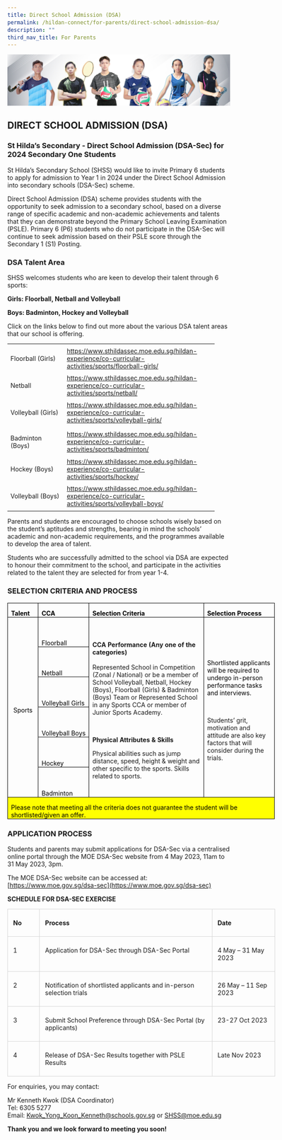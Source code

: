 ```yaml
---
title: Direct School Admission (DSA)
permalink: /hildan-connect/for-parents/direct-school-admission-dsa/
description: ""
third_nav_title: For Parents
---
```

![](/images/Admissions/DSA%20Banner.jpg)

DIRECT SCHOOL ADMISSION (DSA)
-----------------------------

### St Hilda’s Secondary - Direct School Admission (DSA-Sec) for 2024 Secondary One Students

St Hilda’s Secondary School (SHSS) would like to invite Primary 6 students to apply for admission to Year 1 in 2024 under the Direct School Admission into secondary schools (DSA-Sec) scheme.

Direct School Admission (DSA) scheme provides students with the opportunity to seek admission to a secondary school, based on a diverse range of specific academic and non-academic achievements and talents that they can demonstrate beyond the Primary School Leaving Examination (PSLE). Primary 6 (P6) students who do not participate in the DSA-Sec will continue to seek admission based on their PSLE score through the Secondary 1 (S1) Posting. 

### DSA Talent Area

SHSS welcomes students who are keen to develop their talent through 6 sports: 

**Girls: Floorball, Netball and Volleyball** 

**Boys: Badminton, Hockey and Volleyball**  

Click on the links below to find out more about the various DSA talent areas that our school is offering.

<table border="0" cellpadding="0" cellspacing="0" width="469" style="border-collapse:
 collapse;width:352pt;mso-yfti-tbllook:1184"><colgroup><col width="129" style="mso-width-source:userset;mso-width-alt:4717;width:97pt"> <col width="340" style="mso-width-source:userset;mso-width-alt:12434;width:255pt"></colgroup><tbody><tr height="61" style="height:45.75pt;mso-yfti-firstrow:yes;mso-yfti-irow:0"><td height="61" class="xl64" width="129" style="height:45.75pt;width:97pt">Floorball (Girls)</td><td class="xl65" width="340" style="width:255pt"><a href="https://www.sthildassec.moe.edu.sg/hildan-experience/co-curricular-activities/sports/floorball-girls/">https://www.sthildassec.moe.edu.sg/hildan-experience/co-curricular-activities/sports/floorball-girls/</a></td></tr><tr height="41" style="height:30.75pt;mso-yfti-irow:1"><td height="41" class="xl66" width="129" style="height:30.75pt;width:97pt">Netball</td><td class="xl67" width="340" style="width:255pt"><a href="https://www.sthildassec.moe.edu.sg/hildan-experience/co-curricular-activities/sports/netball/">https://www.sthildassec.moe.edu.sg/hildan-experience/co-curricular-activities/sports/netball/</a></td></tr><tr height="61" style="height:45.75pt;mso-yfti-irow:2"><td height="61" class="xl66" width="129" style="height:45.75pt;width:97pt">Volleyball (Girls)</td><td class="xl67" width="340" style="width:255pt"><a href="https://www.sthildassec.moe.edu.sg/hildan-experience/co-curricular-activities/sports/volleyball-girls/">https://www.sthildassec.moe.edu.sg/hildan-experience/co-curricular-activities/sports/volleyball-girls/</a></td></tr><tr height="61" style="height:45.75pt;mso-yfti-irow:3"><td height="61" class="xl66" width="129" style="height:45.75pt;width:97pt">Badminton (Boys)</td><td class="xl67" width="340" style="width:255pt"><a href="https://www.sthildassec.moe.edu.sg/hildan-experience/co-curricular-activities/sports/badminton/">https://www.sthildassec.moe.edu.sg/hildan-experience/co-curricular-activities/sports/badminton/</a></td></tr><tr height="41" style="height:30.75pt;mso-yfti-irow:4"><td height="41" class="xl66" width="129" style="height:30.75pt;width:97pt">Hockey (Boys)</td><td class="xl67" width="340" style="width:255pt"><a href="https://www.sthildassec.moe.edu.sg/hildan-experience/co-curricular-activities/sports/hockey/">https://www.sthildassec.moe.edu.sg/hildan-experience/co-curricular-activities/sports/hockey/</a></td></tr><tr height="61" style="height:45.75pt;mso-yfti-irow:5;mso-yfti-lastrow:yes"><td height="61" class="xl66" width="129" style="height:45.75pt;width:97pt">Volleyball (Boys)</td><td class="xl67" width="340" style="width:255pt"><a href="https://www.sthildassec.moe.edu.sg/hildan-experience/co-curricular-activities/sports/volleyball-boys/">https://www.sthildassec.moe.edu.sg/hildan-experience/co-curricular-activities/sports/volleyball-boys/</a></td></tr></tbody></table>
 
Parents and students are encouraged to choose schools wisely based on the student’s aptitudes and strengths, bearing in mind the schools’ academic and non-academic requirements, and the programmes available to develop the area of talent. 

Students who are successfully admitted to the school via DSA are expected to honour their commitment to the school, and participate in the activities related to the talent they are selected for from year 1-4.

### SELECTION CRITERIA AND PROCESS

<table style="width:453.7pt;border-collapse:collapse;mso-yfti-tbllook:1184;
 mso-padding-alt:0in 5.4pt 0in 5.4pt" width="605" cellpadding="0" cellspacing="0" border="0" class="MsoNormalTable"><tbody><tr style="mso-yfti-irow:0;mso-yfti-firstrow:yes;height:15.0pt"><td style="width:44.5pt;border:solid windowtext 1.0pt;
  mso-border-alt:solid windowtext 1.0pt;mso-border-right-alt:solid windowtext .5pt;
  padding:0in 5.4pt 0in 5.4pt;height:15.0pt" valign="bottom" nowrap="" width="59"><p style="margin-bottom:0in;line-height:normal" class="MsoNormal"><b><span style="mso-ascii-font-family:Calibri;mso-fareast-font-family:&quot;Times New Roman&quot;;
  mso-hansi-font-family:Calibri;mso-bidi-font-family:Calibri;color:black">Talent</span></b></p></td><td style="width:60.2pt;border:solid windowtext 1.0pt;
  border-left:none;mso-border-top-alt:solid windowtext 1.0pt;mso-border-bottom-alt:
  solid windowtext 1.0pt;mso-border-right-alt:solid windowtext .5pt;padding:
  0in 5.4pt 0in 5.4pt;height:15.0pt" valign="bottom" nowrap="" width="80"><p style="margin-bottom:0in;line-height:normal" class="MsoNormal"><b><span style="mso-ascii-font-family:Calibri;mso-fareast-font-family:&quot;Times New Roman&quot;;
  mso-hansi-font-family:Calibri;mso-bidi-font-family:Calibri;color:black">CCA</span></b></p></td><td style="width:232.3pt;border:solid windowtext 1.0pt;
  border-left:none;mso-border-top-alt:solid windowtext 1.0pt;mso-border-bottom-alt:
  solid windowtext 1.0pt;mso-border-right-alt:solid windowtext .5pt;padding:
  0in 5.4pt 0in 5.4pt;height:15.0pt" valign="bottom" nowrap="" width="310"><p style="margin-bottom:0in;line-height:normal" class="MsoNormal"><b><span style="mso-ascii-font-family:Calibri;mso-fareast-font-family:&quot;Times New Roman&quot;;
  mso-hansi-font-family:Calibri;mso-bidi-font-family:Calibri;color:black">Selection Criteria</span></b></p></td><td style="width:116.7pt;border:solid windowtext 1.0pt;
  border-left:none;padding:0in 5.4pt 0in 5.4pt;height:15.0pt" valign="bottom" nowrap="" width="156"><p style="margin-bottom:0in;line-height:normal" class="MsoNormal"><b><span style="mso-ascii-font-family:Calibri;mso-fareast-font-family:&quot;Times New Roman&quot;;
  mso-hansi-font-family:Calibri;mso-bidi-font-family:Calibri;color:black">Selection Process</span></b></p></td></tr><tr style="mso-yfti-irow:1;height:50.1pt"><td style="width:44.5pt;border:solid windowtext 1.0pt;
  border-top:none;mso-border-left-alt:solid windowtext 1.0pt;mso-border-bottom-alt:
  solid windowtext .5pt;mso-border-right-alt:solid windowtext .5pt;padding:
  0in 5.4pt 0in 5.4pt;height:50.1pt" rowspan="6" nowrap="" width="59"><p style="margin-bottom:0in;text-align:center;
  line-height:normal" align="center" class="MsoNormal"><span style="mso-ascii-font-family:Calibri;mso-fareast-font-family:
  &quot;Times New Roman&quot;;mso-hansi-font-family:Calibri;mso-bidi-font-family:Calibri;
  color:black">Sports</span></p></td><td style="width:60.2pt;border-top:none;
  border-left:none;border-bottom:solid windowtext 1.0pt;border-right:solid windowtext 1.0pt;
  mso-border-bottom-alt:solid windowtext .5pt;mso-border-right-alt:solid windowtext .5pt;
  padding:0in 5.4pt 0in 5.4pt;height:50.1pt" valign="bottom" nowrap="" width="80"><p style="margin-bottom:0in;line-height:normal" class="MsoNormal"><span style="mso-ascii-font-family:Calibri;mso-fareast-font-family:&quot;Times New Roman&quot;;
  mso-hansi-font-family:Calibri;mso-bidi-font-family:Calibri;color:black">Floorball</span></p></td><td style="width:232.3pt;border-top:none;border-left:
  none;border-bottom:solid windowtext 1.0pt;border-right:solid windowtext 1.0pt;
  mso-border-left-alt:solid windowtext .5pt;mso-border-left-alt:solid windowtext .5pt;
  mso-border-bottom-alt:solid windowtext .5pt;mso-border-right-alt:solid windowtext .5pt;
  padding:0in 5.4pt 0in 5.4pt;height:50.1pt" rowspan="6" width="310"><p style="margin-bottom:0in;line-height:normal" class="MsoNormal"></p><p style="margin-bottom:0in;line-height:normal" class="MsoNormal"><span style="mso-fareast-font-family:&quot;Times New Roman&quot;;mso-bidi-font-family:Calibri;
  mso-bidi-theme-font:minor-latin;color:black">&nbsp;</span></p><p style="margin-bottom:0in;line-height:normal" class="MsoNormal"><b><span style="mso-bidi-font-family:Calibri;mso-bidi-theme-font:minor-latin">CCA Performance (Any one of the categories)</span></b><span style="mso-bidi-font-family:
  Calibri;mso-bidi-theme-font:minor-latin"><br><br>Represented School in Competition (Zonal / National) or be a member of School Volleyball, Netball, Hockey (Boys), Floorball (Girls) &amp; Badminton (Boys) Team or Represented School in any Sports CCA or member of Junior Sports Academy.</span></p><p style="margin-bottom:0in;line-height:normal" class="MsoNormal"><span style="mso-fareast-font-family:&quot;Times New Roman&quot;;mso-bidi-font-family:Calibri;
  mso-bidi-theme-font:minor-latin;color:black">&nbsp;</span></p><p class="MsoNormal"><b>Physical Attributes &amp; Skills</b></p><p style="line-height:normal" class="MsoNormal">Physical abilities such as jump distance, speed, height &amp; weight and other specific to the sports. Skills related to sports.</p><p style="margin-bottom:0in;line-height:normal" class="MsoNormal"><span style="font-size:10.0pt;mso-fareast-font-family:&quot;Times New Roman&quot;;mso-bidi-font-family:
  Calibri;mso-bidi-theme-font:minor-latin;color:black">&nbsp;</span></p></td><td style="width:116.7pt;border-top:none;border-left:
  none;border-bottom:solid windowtext 1.0pt;border-right:solid windowtext 1.0pt;
  mso-border-left-alt:solid windowtext .5pt;mso-border-left-alt:solid windowtext .5pt;
  mso-border-bottom-alt:solid windowtext .5pt;mso-border-right-alt:solid windowtext 1.0pt;
  padding:0in 5.4pt 0in 5.4pt;height:50.1pt" rowspan="6" width="156"><p style="margin-bottom:0in;line-height:normal" class="MsoNormal"><span style="mso-ascii-font-family:Calibri;mso-fareast-font-family:&quot;Times New Roman&quot;;
  mso-hansi-font-family:Calibri;mso-bidi-font-family:Calibri;color:black">Shortlisted applicants will be required to undergo in-person performance tasks and interviews.</span></p><p style="margin-bottom:0in;line-height:normal" class="MsoNormal"><span style="mso-ascii-font-family:Calibri;mso-fareast-font-family:&quot;Times New Roman&quot;;
  mso-hansi-font-family:Calibri;mso-bidi-font-family:Calibri;color:black">&nbsp;</span></p><p style="margin-bottom:0in;line-height:normal" class="MsoNormal"><span style="mso-bidi-font-family:Calibri;mso-bidi-theme-font:minor-latin">Students’ grit, motivation and attitude are also key factors that will consider during the trials.</span><span style="mso-fareast-font-family:&quot;Times New Roman&quot;;
  mso-bidi-font-family:Calibri;mso-bidi-theme-font:minor-latin;color:black"></span></p></td></tr><tr style="mso-yfti-irow:2;height:50.15pt"><td style="width:60.2pt;border-top:none;
  border-left:none;border-bottom:solid windowtext 1.0pt;border-right:solid windowtext 1.0pt;
  mso-border-bottom-alt:solid windowtext .5pt;mso-border-right-alt:solid windowtext .5pt;
  padding:0in 5.4pt 0in 5.4pt;height:50.15pt" valign="bottom" nowrap="" width="80"><p style="margin-bottom:0in;line-height:normal" class="MsoNormal"><span style="mso-ascii-font-family:Calibri;mso-fareast-font-family:&quot;Times New Roman&quot;;
  mso-hansi-font-family:Calibri;mso-bidi-font-family:Calibri;color:black">Netball</span></p></td></tr><tr style="mso-yfti-irow:3;height:50.1pt"><td style="width:60.2pt;border-top:none;
  border-left:none;border-bottom:solid windowtext 1.0pt;border-right:solid windowtext 1.0pt;
  mso-border-bottom-alt:solid windowtext .5pt;mso-border-right-alt:solid windowtext .5pt;
  padding:0in 5.4pt 0in 5.4pt;height:50.1pt" valign="bottom" nowrap="" width="80"><p style="margin-bottom:0in;line-height:normal" class="MsoNormal"><span style="mso-ascii-font-family:Calibri;mso-fareast-font-family:&quot;Times New Roman&quot;;
  mso-hansi-font-family:Calibri;mso-bidi-font-family:Calibri;color:black">Volleyball Girls</span></p></td></tr><tr style="mso-yfti-irow:4;height:50.15pt"><td style="width:60.2pt;border-top:none;
  border-left:none;border-bottom:solid windowtext 1.0pt;border-right:solid windowtext 1.0pt;
  mso-border-bottom-alt:solid windowtext .5pt;mso-border-right-alt:solid windowtext .5pt;
  padding:0in 5.4pt 0in 5.4pt;height:50.15pt" valign="bottom" nowrap="" width="80"><p style="margin-bottom:0in;line-height:normal" class="MsoNormal"><span style="mso-ascii-font-family:Calibri;mso-fareast-font-family:&quot;Times New Roman&quot;;
  mso-hansi-font-family:Calibri;mso-bidi-font-family:Calibri;color:black">Volleyball Boys</span></p></td></tr><tr style="mso-yfti-irow:5;height:50.1pt"><td style="width:60.2pt;border-top:none;
  border-left:none;border-bottom:solid windowtext 1.0pt;border-right:solid windowtext 1.0pt;
  mso-border-bottom-alt:solid windowtext .5pt;mso-border-right-alt:solid windowtext .5pt;
  padding:0in 5.4pt 0in 5.4pt;height:50.1pt" valign="bottom" nowrap="" width="80"><p style="margin-bottom:0in;line-height:normal" class="MsoNormal"><span style="mso-ascii-font-family:Calibri;mso-fareast-font-family:&quot;Times New Roman&quot;;
  mso-hansi-font-family:Calibri;mso-bidi-font-family:Calibri;color:black">Hockey</span></p></td></tr><tr style="mso-yfti-irow:6;height:50.15pt"><td style="width:60.2pt;border-top:none;
  border-left:none;border-bottom:solid windowtext 1.0pt;border-right:solid windowtext 1.0pt;
  mso-border-bottom-alt:solid windowtext .5pt;mso-border-right-alt:solid windowtext .5pt;
  padding:0in 5.4pt 0in 5.4pt;height:50.15pt" valign="bottom" nowrap="" width="80"><p style="margin-bottom:0in;line-height:normal" class="MsoNormal"><span style="mso-ascii-font-family:Calibri;mso-fareast-font-family:&quot;Times New Roman&quot;;
  mso-hansi-font-family:Calibri;mso-bidi-font-family:Calibri;color:black">Badminton</span></p></td></tr><tr style="mso-yfti-irow:7;mso-yfti-lastrow:yes;height:4.0pt"><td style="width:453.7pt;border-top:none;
  border-left:solid windowtext 1.0pt;border-bottom:solid windowtext 1.0pt;
  border-right:solid black 1.0pt;mso-border-top-alt:solid windowtext .5pt;
  background:yellow;padding:0in 5.4pt 0in 5.4pt;height:4.0pt" valign="top" colspan="4" width="605"><p style="margin-bottom:0in;line-height:normal" class="MsoNormal"><span style="mso-ascii-font-family:Calibri;mso-fareast-font-family:&quot;Times New Roman&quot;;
  mso-hansi-font-family:Calibri;mso-bidi-font-family:Calibri;color:black">Please note that meeting all the criteria does not guarantee the student will be shortlisted/given an offer.</span></p></td></tr></tbody></table>
	
### APPLICATION PROCESS

Students and parents may submit applications for DSA-Sec via a centralised online portal through the MOE DSA-Sec website from 4 May 2023, 11am to 31 May 2023, 3pm. 

The MOE DSA-Sec website can be accessed at: [https://www.moe.gov.sg/dsa-sec](https://www.moe.gov.sg/dsa-sec)

**SCHEDULE FOR DSA-SEC EXERCISE**

<table class="MsoNormalTable" border="0" cellspacing="0" cellpadding="0" width="606" style="width:454.35pt;border-collapse:collapse;mso-yfti-tbllook:1184"><tbody><tr style="mso-yfti-irow:0;mso-yfti-firstrow:yes"><td width="53" valign="top" style="width:39.55pt;border:solid #D6D6D6 1.0pt;
  mso-border-alt:solid #D6D6D6 .25pt;mso-border-bottom-alt:solid #D6D6D6 .75pt;
  padding:6.0pt 9.0pt 6.0pt 9.0pt"><p class="MsoNormal"><b>No</b></p></td><td width="421" valign="top" style="width:315.8pt;border:solid #D6D6D6 1.0pt;
  border-left:none;mso-border-left-alt:solid #D6D6D6 .25pt;mso-border-alt:solid #D6D6D6 .25pt;
  mso-border-bottom-alt:solid #D6D6D6 .75pt;padding:6.0pt 9.0pt 6.0pt 9.0pt"><p class="MsoNormal"><b>Process</b></p></td><td width="132" valign="top" style="width:99.0pt;border:solid #D6D6D6 1.0pt;
  border-left:none;mso-border-left-alt:solid #D6D6D6 .25pt;mso-border-alt:solid #D6D6D6 .25pt;
  mso-border-bottom-alt:solid #D6D6D6 .75pt;padding:6.0pt 9.0pt 6.0pt 9.0pt"><p class="MsoNormal"><b>Date</b></p></td></tr><tr style="mso-yfti-irow:1"><td width="53" valign="top" style="width:39.55pt;border:solid #D6D6D6 1.0pt;
  border-top:none;mso-border-top-alt:solid #D6D6D6 .25pt;mso-border-alt:solid #D6D6D6 .25pt;
  mso-border-bottom-alt:solid #D6D6D6 .75pt;padding:6.0pt 9.0pt 6.0pt 9.0pt"><p class="MsoNormal">1</p></td><td width="421" valign="top" style="width:315.8pt;border-top:none;border-left:
  none;border-bottom:solid #D6D6D6 1.0pt;border-right:solid #D6D6D6 1.0pt;
  mso-border-top-alt:solid #D6D6D6 .25pt;mso-border-left-alt:solid #D6D6D6 .25pt;
  mso-border-alt:solid #D6D6D6 .25pt;mso-border-bottom-alt:solid #D6D6D6 .75pt;
  padding:6.0pt 9.0pt 6.0pt 9.0pt"><p class="MsoNormal">Application for DSA-Sec through DSA-Sec Portal</p></td><td width="132" valign="top" style="width:99.0pt;border-top:none;border-left:
  none;border-bottom:solid #D6D6D6 1.0pt;border-right:solid #D6D6D6 1.0pt;
  mso-border-top-alt:solid #D6D6D6 .25pt;mso-border-left-alt:solid #D6D6D6 .25pt;
  mso-border-alt:solid #D6D6D6 .25pt;mso-border-bottom-alt:solid #D6D6D6 .75pt;
  padding:6.0pt 9.0pt 6.0pt 9.0pt"><p class="MsoNormal">4 May – 31 May 2023</p></td></tr><tr style="mso-yfti-irow:2"><td width="53" valign="top" style="width:39.55pt;border:solid #D6D6D6 1.0pt;
  border-top:none;mso-border-top-alt:solid #D6D6D6 .25pt;mso-border-alt:solid #D6D6D6 .25pt;
  mso-border-bottom-alt:solid #D6D6D6 .75pt;padding:6.0pt 9.0pt 6.0pt 9.0pt"><p class="MsoNormal">2</p></td><td width="421" valign="top" style="width:315.8pt;border-top:none;border-left:
  none;border-bottom:solid #D6D6D6 1.0pt;border-right:solid #D6D6D6 1.0pt;
  mso-border-top-alt:solid #D6D6D6 .25pt;mso-border-left-alt:solid #D6D6D6 .25pt;
  mso-border-alt:solid #D6D6D6 .25pt;mso-border-bottom-alt:solid #D6D6D6 .75pt;
  padding:6.0pt 9.0pt 6.0pt 9.0pt"><p class="MsoNormal">Notification of shortlisted applicants and in-person selection trials</p></td><td width="132" valign="top" style="width:99.0pt;border-top:none;border-left:
  none;border-bottom:solid #D6D6D6 1.0pt;border-right:solid #D6D6D6 1.0pt;
  mso-border-top-alt:solid #D6D6D6 .25pt;mso-border-left-alt:solid #D6D6D6 .25pt;
  mso-border-alt:solid #D6D6D6 .25pt;mso-border-bottom-alt:solid #D6D6D6 .75pt;
  padding:6.0pt 9.0pt 6.0pt 9.0pt"><p class="MsoNormal">26 May – 11 Sep 2023&nbsp;</p></td></tr><tr style="mso-yfti-irow:3"><td width="53" valign="top" style="width:39.55pt;border:solid #D6D6D6 1.0pt;
  border-top:none;mso-border-top-alt:solid #D6D6D6 .25pt;mso-border-alt:solid #D6D6D6 .25pt;
  mso-border-bottom-alt:solid #D6D6D6 .75pt;padding:6.0pt 9.0pt 6.0pt 9.0pt"><p class="MsoNormal">3</p></td><td width="421" valign="top" style="width:315.8pt;border-top:none;border-left:
  none;border-bottom:solid #D6D6D6 1.0pt;border-right:solid #D6D6D6 1.0pt;
  mso-border-top-alt:solid #D6D6D6 .25pt;mso-border-left-alt:solid #D6D6D6 .25pt;
  mso-border-alt:solid #D6D6D6 .25pt;mso-border-bottom-alt:solid #D6D6D6 .75pt;
  padding:6.0pt 9.0pt 6.0pt 9.0pt"><p class="MsoNormal">Submit School Preference through DSA-Sec Portal (by applicants)</p></td><td width="132" valign="top" style="width:99.0pt;border-top:none;border-left:
  none;border-bottom:solid #D6D6D6 1.0pt;border-right:solid #D6D6D6 1.0pt;
  mso-border-top-alt:solid #D6D6D6 .25pt;mso-border-left-alt:solid #D6D6D6 .25pt;
  mso-border-alt:solid #D6D6D6 .25pt;mso-border-bottom-alt:solid #D6D6D6 .75pt;
  padding:6.0pt 9.0pt 6.0pt 9.0pt"><p class="MsoNormal">23-27 Oct 2023</p></td></tr><tr style="mso-yfti-irow:4;mso-yfti-lastrow:yes"><td width="53" valign="top" style="width:39.55pt;border:solid #D6D6D6 1.0pt;
  border-top:none;mso-border-top-alt:solid #D6D6D6 .25pt;mso-border-alt:solid #D6D6D6 .25pt;
  padding:6.0pt 9.0pt 6.0pt 9.0pt"><p class="MsoNormal">4</p></td><td width="421" valign="top" style="width:315.8pt;border-top:none;border-left:
  none;border-bottom:solid #D6D6D6 1.0pt;border-right:solid #D6D6D6 1.0pt;
  mso-border-top-alt:solid #D6D6D6 .25pt;mso-border-left-alt:solid #D6D6D6 .25pt;
  mso-border-alt:solid #D6D6D6 .25pt;padding:6.0pt 9.0pt 6.0pt 9.0pt"><p class="MsoNormal">Release of DSA-Sec Results together with PSLE Results</p></td><td width="132" valign="top" style="width:99.0pt;border-top:none;border-left:
  none;border-bottom:solid #D6D6D6 1.0pt;border-right:solid #D6D6D6 1.0pt;
  mso-border-top-alt:solid #D6D6D6 .25pt;mso-border-left-alt:solid #D6D6D6 .25pt;
  mso-border-alt:solid #D6D6D6 .25pt;padding:6.0pt 9.0pt 6.0pt 9.0pt"><p class="MsoNormal">Late Nov 2023</p></td></tr></tbody></table>

For enquiries, you may contact:

Mr Kenneth Kwok (DSA Coordinator)  
Tel: 6305 5277  
Email:&nbsp;[Kwok\_Yong\_Koon\_Kenneth@schools.gov.sg](mailto:Kwok_Yong_Koon_Kenneth@schools.gov.sg) or [SHSS@moe.edu.sg](mailto:SHSS@moe.edu.sg)

**Thank you and we look forward to meeting you soon!**
